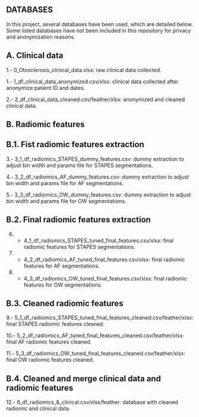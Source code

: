 
DATABASES
---------

In this project, several databases have been used, which are detailed below. Some listed databases have not been included in this repository for privacy and anonymization reasons.


A. Clinical data
----------------

1.- 0_Otosclerosis_clinical_data.xlsx: raw clinical data collected.

1.- 1_df_clinical_data_anonymized.csv/xlsx: clinical data collected after anonymize patient ID and dates.

2.- 2_df_clinical_data_cleaned.csv/feather/xlsx: anonymized and cleaned clinical data.



B. Radiomic features
--------------------


B.1. Fist radiomic features extraction
--------------------------------------

3.- 3_1_df_radiomics_STAPES_dummy_features.csv: dummy extraction to adjust bin width and params file for STAPES segmentations.

4.- 3_2_df_radiomics_AF_dummy_features.csv: dummy extraction to adjust bin width and params file for AF segmentations.

5.- 3_3_df_radiomics_OW_dummy_features.csv: dummy extraction to adjust bin width and params file for OW segmentations.



B.2. Final radiomic features extraction
---------------------------------------

6. - 4_1_df_radiomics_STAPES_tuned_final_features.csv/xlsx: final radiomic features for STAPES segmentations.

7. - 4_2_df_radiomics_AF_tuned_final_features.csv/xlsx: final radiomic features for AF segmentations.

8. - 4_3_df_radiomics_OW_tuned_final_features.csv/xlsx: final radiomic features for OW segmentations.



B.3. Cleaned radiomic features
------------------------------

9.- 5_1_df_radiomics_STAPES_tuned_final_features_cleaned.csv/feather/xlsx: final STAPES radiomic features cleaned.

10.- 5_2_df_radiomics_AF_tuned_final_features_cleaned.csv/feather/xlsx: final AF radiomic features cleaned.

11.- 5_3_df_radiomics_OW_tuned_final_features_cleaned.csv/feather/xlsx: final OW radiomic features cleaned.



B.4. Cleaned and merge clinical data and radiomic features
----------------------------------------------------------

12.- 6_df_radiomics_&_clinical.csv/xlsx/feather: database with cleaned radiomic and clinical data.

